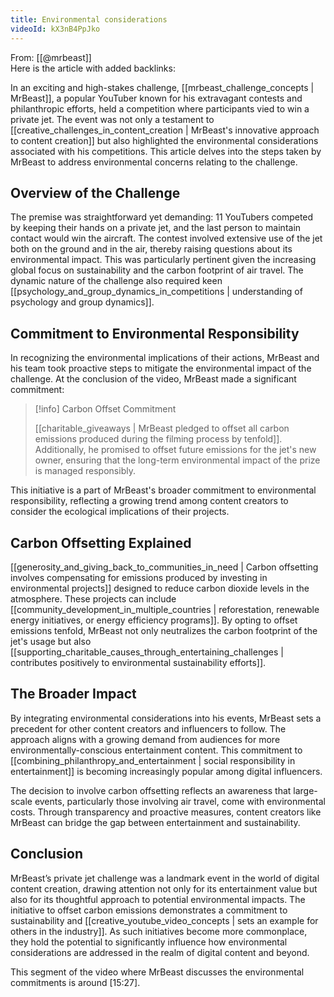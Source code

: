 ```yaml
---
title: Environmental considerations
videoId: kX3nB4PpJko
---
```


From: [[@mrbeast]] <br/> 
Here is the article with added backlinks:

In an exciting and high-stakes challenge, [[mrbeast_challenge_concepts | MrBeast]], a popular YouTuber known for his extravagant contests and philanthropic efforts, held a competition where participants vied to win a private jet. The event was not only a testament to [[creative_challenges_in_content_creation | MrBeast's innovative approach to content creation]] but also highlighted the environmental considerations associated with his competitions. This article delves into the steps taken by MrBeast to address environmental concerns relating to the challenge.

## Overview of the Challenge

The premise was straightforward yet demanding: 11 YouTubers competed by keeping their hands on a private jet, and the last person to maintain contact would win the aircraft. The contest involved extensive use of the jet both on the ground and in the air, thereby raising questions about its environmental impact. This was particularly pertinent given the increasing global focus on sustainability and the carbon footprint of air travel. The dynamic nature of the challenge also required keen [[psychology_and_group_dynamics_in_competitions | understanding of psychology and group dynamics]].

## Commitment to Environmental Responsibility

In recognizing the environmental implications of their actions, MrBeast and his team took proactive steps to mitigate the environmental impact of the challenge. At the conclusion of the video, MrBeast made a significant commitment:

> [!info] Carbon Offset Commitment
> 
> [[charitable_giveaways | MrBeast pledged to offset all carbon emissions produced during the filming process by tenfold]]. Additionally, he promised to offset future emissions for the jet's new owner, ensuring that the long-term environmental impact of the prize is managed responsibly.

This initiative is a part of MrBeast's broader commitment to environmental responsibility, reflecting a growing trend among content creators to consider the ecological implications of their projects.

## Carbon Offsetting Explained

[[generosity_and_giving_back_to_communities_in_need | Carbon offsetting involves compensating for emissions produced by investing in environmental projects]] designed to reduce carbon dioxide levels in the atmosphere. These projects can include [[community_development_in_multiple_countries | reforestation, renewable energy initiatives, or energy efficiency programs]]. By opting to offset emissions tenfold, MrBeast not only neutralizes the carbon footprint of the jet's usage but also [[supporting_charitable_causes_through_entertaining_challenges | contributes positively to environmental sustainability efforts]].

## The Broader Impact

By integrating environmental considerations into his events, MrBeast sets a precedent for other content creators and influencers to follow. The approach aligns with a growing demand from audiences for more environmentally-conscious entertainment content. This commitment to [[combining_philanthropy_and_entertainment | social responsibility in entertainment]] is becoming increasingly popular among digital influencers.

The decision to involve carbon offsetting reflects an awareness that large-scale events, particularly those involving air travel, come with environmental costs. Through transparency and proactive measures, content creators like MrBeast can bridge the gap between entertainment and sustainability.

## Conclusion

MrBeast’s private jet challenge was a landmark event in the world of digital content creation, drawing attention not only for its entertainment value but also for its thoughtful approach to potential environmental impacts. The initiative to offset carbon emissions demonstrates a commitment to sustainability and [[creative_youtube_video_concepts | sets an example for others in the industry]]. As such initiatives become more commonplace, they hold the potential to significantly influence how environmental considerations are addressed in the realm of digital content and beyond. 

This segment of the video where MrBeast discusses the environmental commitments is around <a class="yt-timestamp" data-t="15:27">[15:27]</a>.